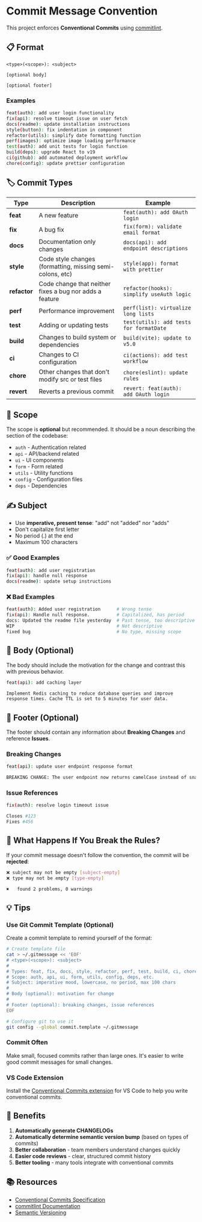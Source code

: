 # Commit Message Convention

This project enforces **Conventional Commits** using [commitlint](https://commitlint.js.org/).

## 📋 Format

```
<type>(<scope>): <subject>

[optional body]

[optional footer]
```

### Examples

```bash
feat(auth): add user login functionality
fix(api): resolve timeout issue on user fetch
docs(readme): update installation instructions
style(button): fix indentation in component
refactor(utils): simplify date formatting function
perf(images): optimize image loading performance
test(auth): add unit tests for login function
build(deps): upgrade React to v19
ci(github): add automated deployment workflow
chore(config): update prettier configuration
```

## 🏷️ Commit Types

| Type         | Description                                               | Example                                   |
| ------------ | --------------------------------------------------------- | ----------------------------------------- |
| **feat**     | A new feature                                             | `feat(auth): add OAuth login`             |
| **fix**      | A bug fix                                                 | `fix(form): validate email format`        |
| **docs**     | Documentation only changes                                | `docs(api): add endpoint descriptions`    |
| **style**    | Code style changes (formatting, missing semi-colons, etc) | `style(app): format with prettier`        |
| **refactor** | Code change that neither fixes a bug nor adds a feature   | `refactor(hooks): simplify useAuth logic` |
| **perf**     | Performance improvement                                   | `perf(list): virtualize long lists`       |
| **test**     | Adding or updating tests                                  | `test(utils): add tests for formatDate`   |
| **build**    | Changes to build system or dependencies                   | `build(vite): update to v5.0`             |
| **ci**       | Changes to CI configuration                               | `ci(actions): add test workflow`          |
| **chore**    | Other changes that don't modify src or test files         | `chore(eslint): update rules`             |
| **revert**   | Reverts a previous commit                                 | `revert: feat(auth): add OAuth login`     |

## 🎯 Scope

The scope is **optional** but recommended. It should be a noun describing the section of the codebase:

- `auth` - Authentication related
- `api` - API/backend related
- `ui` - UI components
- `form` - Form related
- `utils` - Utility functions
- `config` - Configuration files
- `deps` - Dependencies

## ✍️ Subject

- Use **imperative, present tense**: "add" not "added" nor "adds"
- Don't capitalize first letter
- No period (.) at the end
- Maximum 100 characters

### ✅ Good Examples

```bash
feat(auth): add user registration
fix(api): handle null response
docs(readme): update setup instructions
```

### ❌ Bad Examples

```bash
feat(auth): Added user registration      # Wrong tense
fix(api): Handle null response.          # Capitalized, has period
docs: Updated the readme file yesterday  # Past tense, too descriptive
WIP                                      # Not descriptive
fixed bug                                # No type, missing scope
```

## 📝 Body (Optional)

The body should include the motivation for the change and contrast this with previous behavior.

```bash
feat(api): add caching layer

Implement Redis caching to reduce database queries and improve
response times. Cache TTL is set to 5 minutes for user data.
```

## 🔗 Footer (Optional)

The footer should contain any information about **Breaking Changes** and reference **Issues**.

### Breaking Changes

```bash
feat(api): update user endpoint response format

BREAKING CHANGE: The user endpoint now returns camelCase instead of snake_case.
```

### Issue References

```bash
fix(auth): resolve login timeout issue

Closes #123
Fixes #456
```

## 🚫 What Happens If You Break the Rules?

If your commit message doesn't follow the convention, the commit will be **rejected**:

```bash
❌ subject may not be empty [subject-empty]
❌ type may not be empty [type-empty]

✖   found 2 problems, 0 warnings
```

## 💡 Tips

### Use Git Commit Template (Optional)

Create a commit template to remind yourself of the format:

```bash
# Create template file
cat > ~/.gitmessage << 'EOF'
# <type>(<scope>): <subject>
#
# Types: feat, fix, docs, style, refactor, perf, test, build, ci, chore, revert
# Scope: auth, api, ui, form, utils, config, deps, etc.
# Subject: imperative mood, lowercase, no period, max 100 chars
#
# Body (optional): motivation for change
#
# Footer (optional): breaking changes, issue references
EOF

# Configure git to use it
git config --global commit.template ~/.gitmessage
```

### Commit Often

Make small, focused commits rather than large ones. It's easier to write good commit messages for small changes.

### VS Code Extension

Install the [Conventional Commits extension](https://marketplace.visualstudio.com/items?itemName=vivaxy.vscode-conventional-commits) for VS Code to help you write conventional commits.

## 🎁 Benefits

1. **Automatically generate CHANGELOGs**
2. **Automatically determine semantic version bump** (based on types of commits)
3. **Better collaboration** - team members understand changes quickly
4. **Easier code reviews** - clear, structured commit history
5. **Better tooling** - many tools integrate with conventional commits

## 📚 Resources

- [Conventional Commits Specification](https://www.conventionalcommits.org/)
- [commitlint Documentation](https://commitlint.js.org/)
- [Semantic Versioning](https://semver.org/)
